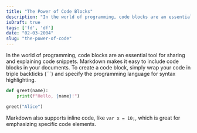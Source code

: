```yaml
---
title: "The Power of Code Blocks"
description: "In the world of programming, code blocks are an essential tool for sharing and explaining code snippets."
isDraft: true
tags: ['fd', 'df']
date: "02-03-2004"
slug: "the-power-of-code"
---
```


In the world of programming, code blocks are an essential tool for sharing and explaining code snippets. Markdown makes it easy to include code blocks in your documents. To create a code block, simply wrap your code in triple backticks (\```) and specify the programming language for syntax highlighting.

```python
def greet(name):
    print(f"Hello, {name}!")

greet("Alice")
```

Markdown also supports inline code, like `var x = 10;`, which is great for emphasizing specific code elements.
